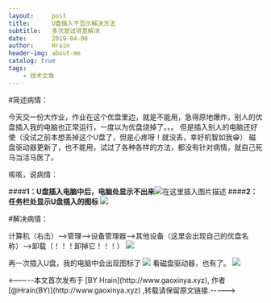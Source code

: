 ```yaml
---
layout:     post
title:      U盘插入不显示解决方法
subtitle:   多次尝试得意解决
date:       2019-04-08
author:     Hrain
header-img: about-me
catalog: true
tags:
    - 技术文章
---
```

#简述病情：

今天交一份大作业，作业在这个优盘里边，就是不能用，急得原地爆炸，别人的优盘插入我的电脑也正常运行，一度以为优盘烧掉了。。。
但是插入别人的电脑还好使（没试之前本想丢掉这个U盘了，但是心疼呀！就没丢，幸好机智如我😁）
磁盘驱动器更新了，也不能用，试过了各种各样的方法，都没有针对病情，就自己死马当活马医了。


咳咳，说病情：

####**1：U盘插入电脑中后，电脑处显示不出来**![在这里插入图片描述](http://img-blog.csdnimg.cn/20190401192406232.PNG)
####**2：任务栏处显示U盘插入的图标**
![](http://img-blog.csdnimg.cn/20190401193253412.PNG)

#解决病情：

计算机（右击）-->管理-->设备管理器-->其他设备（这里会出现自己的优盘名称）-->卸载（！！！卸掉它！！！）
![](http://img-blog.csdnimg.cn/20190401193623988.PNG)

再一次插入U盘，我的电脑中会出现图标了
![](http://img-blog.csdnimg.cn/20190401193811255.PNG)
看磁盘驱动器，也有了。
![](http://img-blog.csdnimg.cn/20190401193854499.PNG)


<p><-----本文首次发布于 [BY Hrain](http://www.gaoxinya.xyz), 作者 [@Hrain(BY)](http://www.gaoxinya.xyz) ,转载请保留原文链接.-----></p>